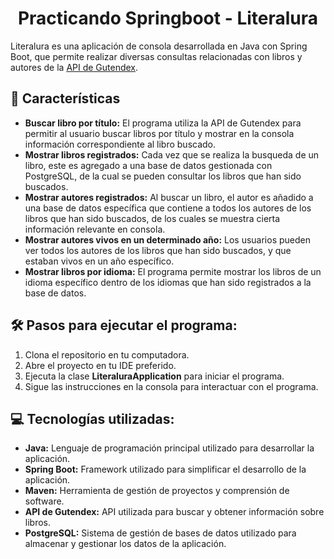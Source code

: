 <h1 align="center" id="title">Practicando Springboot - Literalura</h1>

Literalura es una aplicación de consola desarrollada en Java con Spring Boot, que permite realizar diversas consultas relacionadas con libros y autores de la [API de Gutendex](https://gutendex.com/).

  
  
<h2>🧐 Características</h2>

*   **Buscar libro por título:** El programa utiliza la API de Gutendex para permitir al usuario buscar libros por título y mostrar en la consola información correspondiente al libro buscado.
*   **Mostrar libros registrados:** Cada vez que se realiza la busqueda de un libro, este es agregado a una base de datos gestionada con PostgreSQL, de la cual se pueden consultar los libros que han sido buscados.
*   **Mostrar autores registrados:** Al buscar un libro, el autor es añadido a una base de datos específica que contiene a todos los autores de los libros que han sido buscados, de los cuales se muestra cierta información relevante en consola.
*   **Mostrar autores vivos en un determinado año:** Los usuarios pueden ver todos los autores de los libros que han sido buscados, y que estaban vivos en un año específico.
*   **Mostrar libros por idioma:** El programa permite mostrar los libros de un idioma específico dentro de los idiomas que han sido registrados a la base de datos.

<h2>🛠️ Pasos para ejecutar el programa:</h2>
<ol>
  <li>Clona el repositorio en tu computadora.</li>
  <li>Abre el proyecto en tu IDE preferido.</li>
  <li>Ejecuta la clase <b>LiteraluraApplication</b> para iniciar el programa.</li>
  <li>Sigue las instrucciones en la consola para interactuar con el programa.</li>
</ol> 
  
  
<h2>💻 Tecnologías utilizadas:</h2>

* **Java:** Lenguaje de programación principal utilizado para desarrollar la aplicación.
* **Spring Boot:** Framework utilizado para simplificar el desarrollo de la aplicación.
* **Maven:** Herramienta de gestión de proyectos y comprensión de software.
* **API de Gutendex:** API utilizada para buscar y obtener información sobre libros.
* **PostgreSQL:** Sistema de gestión de bases de datos utilizado para almacenar y gestionar los datos de la aplicación.
